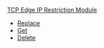 
[TCP Edge IP Restriction Module](#api-tcp-edge-ip-restriction-module)
- [Replace](#api-tcp-edge-ip-restriction-module-replace)
- [Get](#api-tcp-edge-ip-restriction-module-get)
- [Delete](#api-tcp-edge-ip-restriction-module-delete)
